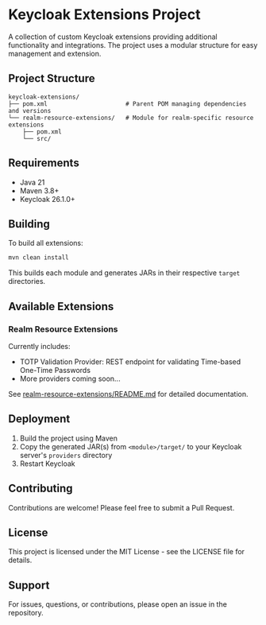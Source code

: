 # Keycloak Extensions Project

A collection of custom Keycloak extensions providing additional functionality and integrations. The project uses a modular structure for easy management and extension.

## Project Structure

```
keycloak-extensions/
├── pom.xml                      # Parent POM managing dependencies and versions
└── realm-resource-extensions/   # Module for realm-specific resource extensions
    ├── pom.xml
    └── src/
```

## Requirements

- Java 21
- Maven 3.8+
- Keycloak 26.1.0+

## Building

To build all extensions:

```bash
mvn clean install
```

This builds each module and generates JARs in their respective `target` directories.

## Available Extensions

### Realm Resource Extensions

Currently includes:
- TOTP Validation Provider: REST endpoint for validating Time-based One-Time Passwords
- More providers coming soon...

See [realm-resource-extensions/README.md](realm-resource-extensions/README.md) for detailed documentation.

## Deployment

1. Build the project using Maven
2. Copy the generated JAR(s) from `<module>/target/` to your Keycloak server's `providers` directory
3. Restart Keycloak

## Contributing

Contributions are welcome! Please feel free to submit a Pull Request.

## License

This project is licensed under the MIT License - see the LICENSE file for details.


## Support

For issues, questions, or contributions, please open an issue in the repository.